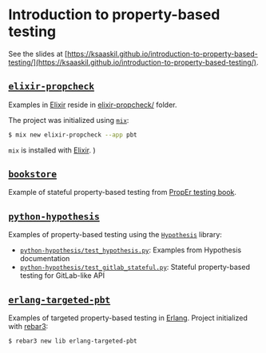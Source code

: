 # Introduction to property-based testing

See the slides at [https://ksaaskil.github.io/introduction-to-property-based-testing/](https://ksaaskil.github.io/introduction-to-property-based-testing/).

## [`elixir-propcheck`](./elixir-propcheck)

Examples in [Elixir](https://elixir-lang.org/) reside in [elixir-propcheck/](./elixir-propheck) folder.

The project was initialized using [`mix`](https://elixir-lang.org/getting-started/mix-otp/introduction-to-mix.html):

```bash
$ mix new elixir-propcheck --app pbt
```

`mix` is installed with [Elixir](https://elixir-lang.org/install.html).
)

## [`bookstore`](./bookstore)

Example of stateful property-based testing from [PropEr testing book](https://propertesting.com/).

## [`python-hypothesis`](./python-hypothesis)

Examples of property-based testing using the [`Hypothesis`](https://hypothesis.readthedocs.io/en/latest/) library:

- [`python-hypothesis/test_hypothesis.py`](./python-hypothesis/test_hypothesis.py): Examples from Hypothesis documentation
- [`python-hypothesis/test_gitlab_stateful.py`](./python-hypothesis/test_gitlab_stateful.py): Stateful property-based testing for GitLab-like API

## [`erlang-targeted-pbt`](./erlang-targeted-pbt)

Examples of targeted property-based testing in [Erlang](https://www.erlang.org/). Project initialized with [rebar3](https://www.rebar3.org/):

```bash
$ rebar3 new lib erlang-targeted-pbt
```
